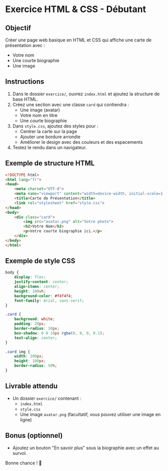 # Exercice HTML & CSS - Débutant

## Objectif
Créer une page web basique en HTML et CSS qui affiche une carte de présentation avec :
- Votre nom
- Une courte biographie
- Une image

## Instructions
1. Dans le dossier `exercice/`, ouvrez `index.html` et ajoutez la structure de base HTML.
2. Créez une section avec une classe `card` qui contiendra :
   - Une image (avatar)
   - Votre nom en titre
   - Une courte biographie
3. Dans `style.css`, ajoutez des styles pour :
   - Centrer la carte sur la page
   - Ajouter une bordure arrondie
   - Améliorer le design avec des couleurs et des espacements
4. Testez le rendu dans un navigateur.

## Exemple de structure HTML
```html
<!DOCTYPE html>
<html lang="fr">
<head>
    <meta charset="UTF-8">
    <meta name="viewport" content="width=device-width, initial-scale=1.0">
    <title>Carte de Présentation</title>
    <link rel="stylesheet" href="style.css">
</head>
<body>
    <div class="card">
        <img src="avatar.png" alt="Votre photo">
        <h2>Votre Nom</h2>
        <p>Votre courte biographie ici.</p>
    </div>
</body>
</html>
```

## Exemple de style CSS
```css
body {
    display: flex;
    justify-content: center;
    align-items: center;
    height: 100vh;
    background-color: #f4f4f4;
    font-family: Arial, sans-serif;
}

.card {
    background: white;
    padding: 20px;
    border-radius: 10px;
    box-shadow: 0 0 10px rgba(0, 0, 0, 0.1);
    text-align: center;
}

.card img {
    width: 100px;
    height: 100px;
    border-radius: 50%;
}
```

## Livrable attendu
- Un dossier `exercice/` contenant :
  - `index.html`
  - `style.css`
  - Une image `avatar.png` (facultatif, vous pouvez utiliser une image en ligne)

## Bonus (optionnel)
- Ajoutez un bouton "En savoir plus" sous la biographie avec un effet au survol.

Bonne chance ! 🚀